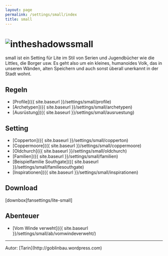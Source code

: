 ```yaml
---
layout: page
permalink: /settings/small/index
title: small
---
```


<h1 class="titelimg"><img alt="intheshadows" src="{{ site.baseurl }}/assets/pics/small.png" />small</h1>
small ist ein Setting für Lite im Stil von Serien und Jugendbücher wie die Littles, die Borger usw. Es geht also um ein kleines, humanoides Volk, das in unseren Wänden, alten Speichern und auch sonst überall unerkannt in der Stadt wohnt.

## Regeln

- [Profile]({{ site.baseurl }}/settings/small/profile)
- [Archetypen]({{ site.baseurl }}/settings/small/archetypen)
- [Ausrüstung]({{ site.baseurl }}/settings/small/ausruestung)

## Setting

- [Copperton]({{ site.baseurl }}/settings/small/copperton)
- [Coppermoore]({{ site.baseurl }}/settings/small/coppermoore)
- [Oldchurch]({{ site.baseurl }}/settings/small/oldchurch)
- [Familien]({{ site.baseurl }}/settings/small/familien)
- [Beispielfamilie Southgate]({{ site.baseurl }}/settings/small/familiesouthgate)
- [Inspirationen]({{ site.baseurl }}/settings/small/inspirationen)

## Download

[downbox[fansettings/lite-small]
## Abenteuer

- [Vom Winde verweht]({{ site.baseurl }}/settings/small/ab/vomwindeverweht/)


<hr/>
Autor: [Tarin](http://goblinbau.wordpress.com)

